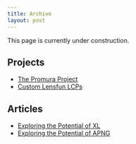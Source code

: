 ```yaml
---
title: Archive
layout: post
---
```


This page is currently under construction.

## Projects ##

- [The Promura Project](https://martbetz.github.io/photography/2022/08/21/the-promura-project.html)
- [Custom Lensfun LCPs](https://martbetz.github.io/photography/computing/2022/08/23/custom-lensfun-lcps.html)

## Articles ##

- [Exploring the Potential of XL](https://martbetz.github.io/photography/computing/2022/10/27/exploring-jpegxl.html)
- [Exploring the Potential of APNG](https://martbetz.github.io/photography/computing/2022/10/02/03-08-exploring-apng.html)

